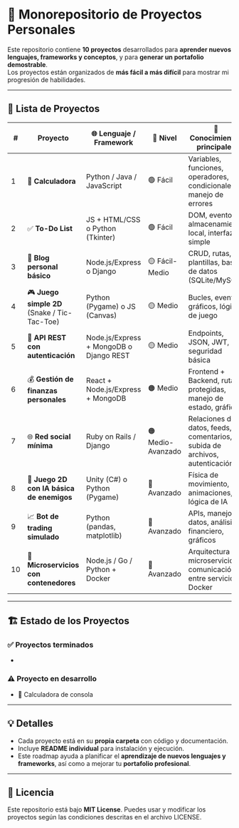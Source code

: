 # 🚀 Monorepositorio de Proyectos Personales

Este repositorio contiene **10 proyectos** desarrollados para **aprender nuevos lenguajes, frameworks y conceptos**, y para **generar un portafolio demostrable**.  
Los proyectos están organizados de **más fácil a más difícil** para mostrar mi progresión de habilidades.

---

## 📂 Lista de Proyectos

| # | Proyecto | 🌐 Lenguaje / Framework | 🔰 Nivel | 🧠 Conocimientos principales |
|---|----------|-----------------------|----------|-----------------------------|
| 1 | 🧮 **Calculadora** | Python / Java / JavaScript | 🟢 Fácil | Variables, funciones, operadores, condicionales, manejo de errores |
| 2 | ✅ **To-Do List** | JS + HTML/CSS o Python (Tkinter) | 🟢 Fácil | DOM, eventos, almacenamiento local, interfaz simple |
| 3 | 📝 **Blog personal básico** | Node.js/Express o Django | 🟡 Fácil-Medio | CRUD, rutas, plantillas, bases de datos (SQLite/MySQL) |
| 4 | 🎮 **Juego simple 2D** (Snake / Tic-Tac-Toe) | Python (Pygame) o JS (Canvas) | 🟡 Medio | Bucles, eventos, gráficos, lógica de juego |
| 5 | 🔐 **API REST con autenticación** | Node.js/Express + MongoDB o Django REST | 🟡 Medio | Endpoints, JSON, JWT, seguridad básica |
| 6 | 💰 **Gestión de finanzas personales** | React + Node.js/Express + MongoDB | 🟠 Medio | Frontend + Backend, rutas protegidas, manejo de estado, gráficos |
| 7 | 🌐 **Red social mínima** | Ruby on Rails / Django | 🟠 Medio-Avanzado | Relaciones de datos, feeds, comentarios, subida de archivos, autenticación |
| 8 | 👾 **Juego 2D con IA básica de enemigos** | Unity (C#) o Python (Pygame) | 🔴 Avanzado | Física de movimiento, animaciones, lógica de IA |
| 9 | 📈 **Bot de trading simulado** | Python (pandas, matplotlib) | 🔴 Avanzado | APIs, manejo de datos, análisis financiero, gráficos |
| 10 | 🐳 **Microservicios con contenedores** | Node.js / Go / Python + Docker | 🔴 Avanzado | Arquitectura de microservicios, comunicación entre servicios, Docker |

---

## 🏗️ Estado de los Proyectos

### ✅ Proyectos terminados
- 

### ⚠️ Proyecto en desarrollo
- 🧮 Calculadora de consola

---

## 💡 Detalles

- Cada proyecto está en su **propia carpeta** con código y documentación.
- Incluye **README individual** para instalación y ejecución.
- Este roadmap ayuda a planificar el **aprendizaje de nuevos lenguajes y frameworks**, así como a mejorar tu **portafolio profesional**.

---

## 📄 Licencia

Este repositorio está bajo **MIT License**. Puedes usar y modificar los proyectos según las condiciones descritas en el archivo LICENSE.
